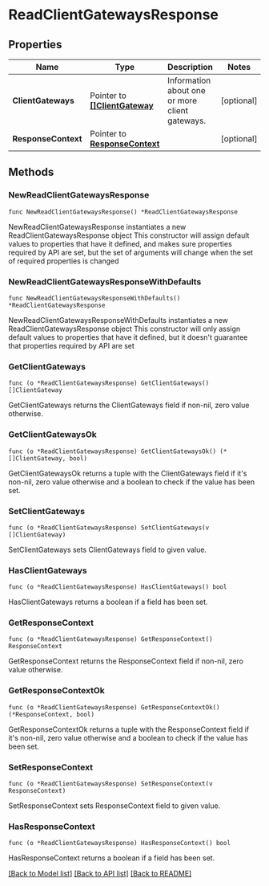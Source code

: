 # ReadClientGatewaysResponse

## Properties

Name | Type | Description | Notes
------------ | ------------- | ------------- | -------------
**ClientGateways** | Pointer to [**[]ClientGateway**](ClientGateway.md) | Information about one or more client gateways. | [optional] 
**ResponseContext** | Pointer to [**ResponseContext**](ResponseContext.md) |  | [optional] 

## Methods

### NewReadClientGatewaysResponse

`func NewReadClientGatewaysResponse() *ReadClientGatewaysResponse`

NewReadClientGatewaysResponse instantiates a new ReadClientGatewaysResponse object
This constructor will assign default values to properties that have it defined,
and makes sure properties required by API are set, but the set of arguments
will change when the set of required properties is changed

### NewReadClientGatewaysResponseWithDefaults

`func NewReadClientGatewaysResponseWithDefaults() *ReadClientGatewaysResponse`

NewReadClientGatewaysResponseWithDefaults instantiates a new ReadClientGatewaysResponse object
This constructor will only assign default values to properties that have it defined,
but it doesn't guarantee that properties required by API are set

### GetClientGateways

`func (o *ReadClientGatewaysResponse) GetClientGateways() []ClientGateway`

GetClientGateways returns the ClientGateways field if non-nil, zero value otherwise.

### GetClientGatewaysOk

`func (o *ReadClientGatewaysResponse) GetClientGatewaysOk() (*[]ClientGateway, bool)`

GetClientGatewaysOk returns a tuple with the ClientGateways field if it's non-nil, zero value otherwise
and a boolean to check if the value has been set.

### SetClientGateways

`func (o *ReadClientGatewaysResponse) SetClientGateways(v []ClientGateway)`

SetClientGateways sets ClientGateways field to given value.

### HasClientGateways

`func (o *ReadClientGatewaysResponse) HasClientGateways() bool`

HasClientGateways returns a boolean if a field has been set.

### GetResponseContext

`func (o *ReadClientGatewaysResponse) GetResponseContext() ResponseContext`

GetResponseContext returns the ResponseContext field if non-nil, zero value otherwise.

### GetResponseContextOk

`func (o *ReadClientGatewaysResponse) GetResponseContextOk() (*ResponseContext, bool)`

GetResponseContextOk returns a tuple with the ResponseContext field if it's non-nil, zero value otherwise
and a boolean to check if the value has been set.

### SetResponseContext

`func (o *ReadClientGatewaysResponse) SetResponseContext(v ResponseContext)`

SetResponseContext sets ResponseContext field to given value.

### HasResponseContext

`func (o *ReadClientGatewaysResponse) HasResponseContext() bool`

HasResponseContext returns a boolean if a field has been set.


[[Back to Model list]](../README.md#documentation-for-models) [[Back to API list]](../README.md#documentation-for-api-endpoints) [[Back to README]](../README.md)


